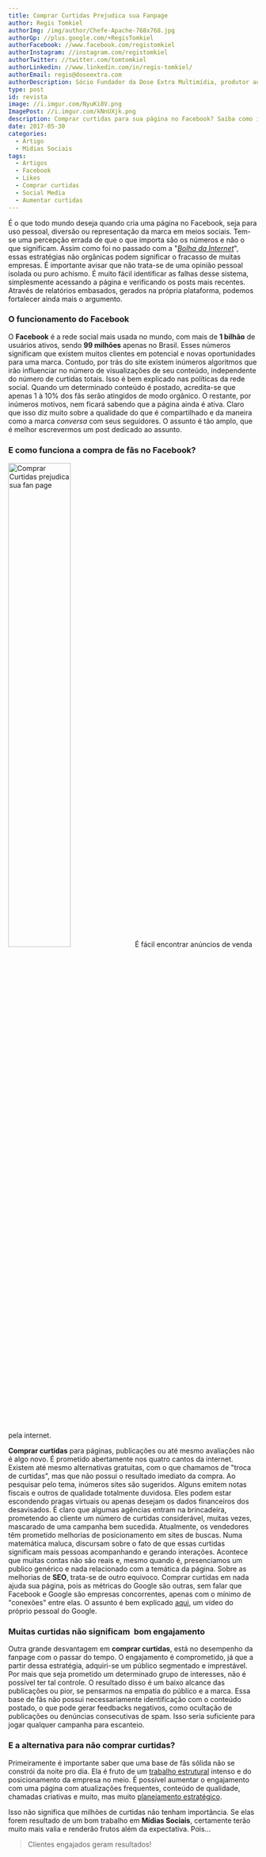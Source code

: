 ```yaml
---
title: Comprar Curtidas Prejudica sua Fanpage
author: Regis Tomkiel
authorImg: /img/author/Chefe-Apache-768x768.jpg
authorGp: //plus.google.com/+RegisTomkiel
authorFacebook: //www.facebook.com/registomkiel
authorInstagram: //instagram.com/registomkiel
authorTwitter: //twitter.com/tomtomkiel
authorLinkedin: //www.linkedin.com/in/regis-tomkiel/
authorEmail: regis@doseextra.com
authorDescription: Sócio Fundador da Dose Extra Multimídia, produtor audiovisual, desenvolvedor web, podcaster, escritor e quando sobra tempo, coleciona videogames e filmes independentes.
type: post
id: revista
image: //i.imgur.com/NyuKi8V.png
ImagePost: //i.imgur.com/kNnUXjk.png
description: Comprar curtidas para sua página no Facebook? Saiba como isso pode ser prejudicial para sua marca, sua reputação e como pode ser péssimo para os negócios.
date: 2017-05-30
categories:
  - Artigo
  - Midias Sociais
tags:
  - Artigos
  - Facebook
  - Likes
  - Comprar curtidas
  - Social Media
  - Aumentar curtidas
---
```

É o que todo mundo deseja quando cria uma página no Facebook, seja para uso pessoal, diversão ou representação da marca em meios sociais. Tem-se uma percepção errada de que o que importa são os números e não o que significam. Assim como foi no passado com a "<a href="https://pt.wikipedia.org/wiki/Bolha_da_Internet"><em>Bolha da Internet</em></a>", essas estratégias não orgânicas podem significar o fracasso de muitas empresas.
É importante avisar que não trata-se de uma opinião pessoal isolada ou puro achismo. É muito fácil identificar as falhas desse sistema, simplesmente acessando a página e verificando os posts mais recentes. Através de relatórios embasados, gerados na própria plataforma, podemos fortalecer ainda mais o argumento.
### <strong>O funcionamento do Facebook</strong>

O <strong>Facebook</strong> é a rede social mais usada no mundo, com mais de <strong>1 bilhão</strong> de usuários ativos, sendo <strong>99 milhões</strong> apenas no Brasil. Esses números significam que existem muitos clientes em potencial e novas oportunidades para uma marca. Contudo, por trás do site existem inúmeros algoritmos que irão influenciar no número de visualizações de seu conteúdo, independente do número de curtidas totais. Isso é bem explicado nas políticas da rede social.
Quando um determinado conteúdo é postado, acredita-se que apenas 1 à 10% dos fãs serão atingidos de modo orgânico. O restante, por inúmeros motivos, nem ficará sabendo que a página ainda é ativa. Claro que isso diz muito sobre a qualidade do que é compartilhado e da maneira como a marca <em>conversa</em> com seus seguidores.
O assunto é tão amplo, que é melhor escrevermos um post dedicado ao assunto.
### <strong>E como funciona a compra de fãs no Facebook?</strong>

<img class="aligncenter size-full wp-image-317" src="https://blog.doseextra.com/wp-content/uploads/2017/05/curtidas_errado.png" alt="Comprar Curtidas prejudica sua fan page" width="50%" />
É fácil encontrar anúncios de venda pela internet.<br>

<strong>Comprar curtidas</strong> para páginas, publicações ou até mesmo avaliações não é algo novo. É prometido abertamente nos quatro cantos da internet. Existem até mesmo alternativas gratuitas, com o que chamamos de "troca de curtidas", mas que não possui o resultado imediato da compra.
Ao pesquisar pelo tema, inúmeros sites são sugeridos. Alguns emitem notas fiscais e outros de qualidade totalmente duvidosa. Eles podem estar escondendo pragas virtuais ou apenas desejam os dados financeiros dos desavisados. É claro que algumas agências entram na brincadeira, prometendo ao cliente um número de curtidas considerável, muitas vezes, mascarado de uma campanha bem sucedida.
Atualmente, os vendedores têm prometido melhorias de posicionamento em sites de buscas. Numa matemática maluca, discursam sobre o fato de que essas curtidas significam mais pessoas acompanhando e gerando interações. Acontece que muitas contas não são reais e, mesmo quando é, presenciamos um publico genérico e nada relacionado com a temática da página.
Sobre as melhorias de <strong>SEO</strong>, trata-se de outro equivoco. Comprar curtidas em nada ajuda sua página, pois as métricas do Google são outras, sem falar que Facebook e Google são empresas concorrentes, apenas com o mínimo de "conexões" entre elas. O assunto é bem explicado <a href="https://www.youtube.com/watch?v=udqtSM-6QbQ#t=39" target="_blank" rel="noopener noreferrer">aqui</a>, um vídeo do próprio pessoal do Google.
### Muitas curtidas não significam  bom engajamento
Outra grande desvantagem em <strong>comprar curtidas</strong>, está no desempenho da fanpage com o passar do tempo. O engajamento é comprometido, já que a partir dessa estratégia, adquiri-se um público segmentado e imprestável. Por mais que seja prometido um determinado grupo de interesses, não é possível ter tal controle.
O resultado disso é um baixo alcance das publicações ou pior, se pensarmos na empatia do público e a marca. Essa base de fãs não possui necessariamente identificação com o conteúdo postado, o que pode gerar feedbacks negativos, como ocultação de publicações ou denúncias consecutivas de spam. Isso seria suficiente para jogar qualquer campanha para escanteio.
### E a alternativa para não comprar curtidas?

Primeiramente é importante saber que uma base de fãs sólida não se constrói da noite pro dia. Ela é fruto de um <a href="https://blog.doseextra.com/revista/midias-digitais-focadas-em-resultados/">trabalho estrutural</a> intenso e do posicionamento da empresa no meio. É possível aumentar o engajamento com uma página com atualizações frequentes, conteúdo de qualidade, chamadas criativas e muito, mas muito <a href="https://doseextra.com/midias-sociais/">planejamento estratégico</a>.

Isso não significa que milhões de curtidas não tenham importância. Se elas forem resultado de um bom trabalho em <strong>Mídias Sociais</strong>, certamente terão muito mais valia e renderão frutos além da expectativa. Pois...
<blockquote>Clientes engajados geram resultados!</blockquote>
